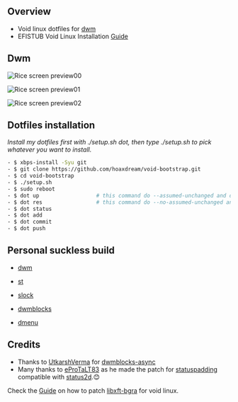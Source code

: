 ## Overview

* Void linux dotfiles for [dwm](http://suckless.org/)
* EFISTUB Void Linux Installation [Guide](https://github.com/hoaxdream/void-dots/blob/main/.config/dev/notes/VOID.md)

## Dwm

![Rice screen preview00](https://i.imgur.com/5H2nKdX.png)

![Rice screen preview01](https://i.imgur.com/CgCDqQq.png)

![Rice screen preview02](https://i.imgur.com/JPoX6H9.png)

## Dotfiles installation

*Install my dotfiles first with ./setup.sh dot, then type ./setup.sh to pick whatever you want to install.*

```sh
- $ xbps-install -Syu git
- $ git clone https://github.com/hoaxdream/void-bootstrap.git
- $ cd void-bootstrap
- $ ./setup.sh
- $ sudo reboot
- $ dot up                  # this command do --assumed-unchanged and delete LICENSE, README.md in $HOME
- $ dot res                 # this command do --no-assumed-unchanged and restore LICENSE, README.md in $HOME
- $ dot status
- $ dot add
- $ dot commit
- $ dot push
```

## Personal suckless build

- [dwm](https://github.com/hoaxdream/void-dwm)

- [st](https://github.com/hoaxdream/void-st)

- [slock](https://github.com/hoaxdream/void-slock)

- [dwmblocks](https://github.com/hoaxdream/void)

- [dmenu](https://github.com/hoaxdream/void-dmenu)

## Credits
- Thanks to [UtkarshVerma](https://github.com/UtkarshVerma) for [dwmblocks-async](https://github.com/UtkarshVerma/dwmblocks-async)
- Many thanks to [eProTaLT83](https://www.reddit.com/user/eProTaLT83) as he made the patch for [statuspadding](https://dwm.suckless.org/patches/statuspadding/) compatible with [status2d](https://dwm.suckless.org/patches/status2d/).😊

Check the [Guide](https://github.com/hoaxdream/void-dots/blob/main/.config/dev/notes/VOID.md) on how to patch [libxft-bgra](https://github.com/hoaxdream/void-dots/blob/main/.config/dev/patches/libXft-bgra/change.patch) for void linux.
